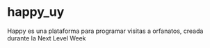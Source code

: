 # happy_uy
Happy es una plataforma para programar visitas a orfanatos, creada durante la Next Level Week
